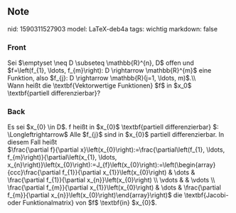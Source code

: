 ## Note
nid: 1590311527903
model: LaTeX-deb4a
tags: wichtig
markdown: false

### Front
<div>
  Sei $\emptyset \neq D \subseteq \mathbb{R}^{n}, D$ offen und
  $f=\left(f_{1}, \ldots, f_{m}\right): D \rightarrow
  \mathbb{R}^{m}$ eine Funktion, also $f_{j}: D \rightarrow
  \mathbb{R}(j=1, \ldots, m)$.\\
</div>
<div>
  <span>Wann heißt die</span> <span>\textbf{Vektorwertige
  Funktionen}</span> <span>$f$ in $x_0$ \textbf{partiell
  differenzierbar}?</span>
</div>

### Back
<div>
  <span>Es sei $x_{0} \in D$. f heißt in $x_{0}$
  \textbf{</span><span>partiell differenzierbar</span><span>} $:
  \Longleftrightarrow$ Alle $f_{j}$ sind in $x_{0}$ partiell
  differenzierbar. In diesem Fall heißt</span>
</div>
<div>
  $\frac{\partial f}{\partial
  x}\left(x_{0}\right):=\frac{\partial\left(f_{1}, \ldots,
  f_{m}\right)}{\partial\left(x_{1}, \ldots,
  x_{n}\right)}\left(x_{0}\right):=J_{f}\left(x_{0}\right):=\left(\begin{array}{ccc}\frac{\partial
  f_{1}}{\partial x_{1}}\left(x_{0}\right) & \dots & \frac{\partial
  f_{1}}{\partial x_{n}}\left(x_{0}\right) \\ \vdots & & \vdots \\
  \frac{\partial f_{m}}{\partial x_{1}}\left(x_{0}\right) & \dots &
  \frac{\partial f_{m}}{\partial
  x_{n}}\left(x_{0}\right)\end{array}\right)$ die
  \textbf{<span>Jacobi- oder Funktionalmatrix</span><span>} von $f$
  \textbf{in} $x_{0}$.</span>
</div>
